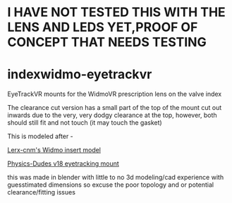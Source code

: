 # I HAVE NOT TESTED THIS WITH THE LENS AND LEDS YET,PROOF OF CONCEPT THAT NEEDS TESTING
# indexwidmo-eyetrackvr
EyeTrackVR mounts for the WidmoVR prescription lens on the valve index

The clearance cut version has a small part of the top of the mount cut out inwards due to the very, very dodgy clearance at the top, however, both should still fit and not touch (it may touch the gasket)

This is modeled after -

[Lerx-cnm's Widmo insert model](https://github.com/Lerx-cnm/WidmovrIndexInsert)

[Physics-Dudes v18 eyetracking mount](https://github.com/Physics-Dude/Phys-Index-EyetrackVR-HW/blob/main/ETVR%20ValveIndex%20Cam-LED%20Mount%20Rings/Index-EyetrackVRv4%20v18%20Print%20Me.stl)

this was made in blender with little to no 3d modeling/cad experience with guesstimated dimensions so excuse the poor topology and or potential clearance/fitting issues
